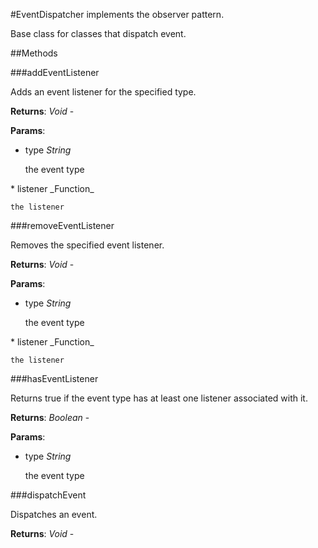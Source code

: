 #EventDispatcher implements the observer pattern.

Base class for classes that dispatch event.

##Methods

###addEventListener

Adds an event listener for the specified type.

**Returns**: _Void_ - 

**Params**:  
*   type _String_

    the event type
<p>
*   listener _Function_

    the listener
<p>


###removeEventListener

Removes the specified event listener.

**Returns**: _Void_ - 

**Params**:  
*   type _String_

    the event type
<p>
*   listener _Function_

    the listener
<p>


###hasEventListener

Returns true if the event type has at least one listener associated with it.

**Returns**: _Boolean_ - 

**Params**:  
*   type _String_

    the event type


###dispatchEvent

Dispatches an event.

**Returns**: _Void_ - 


